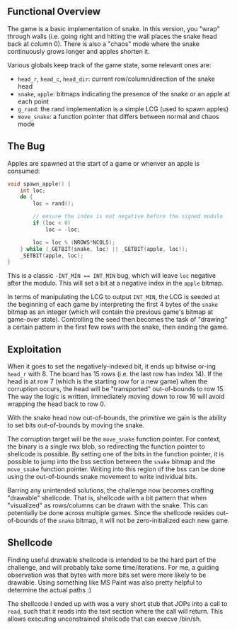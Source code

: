 ## Functional Overview

The game is a basic implementation of snake. In this version, you "wrap" through walls (i.e. going right and hitting the wall places the snake head back at column 0). There is also a "chaos" mode where the snake continuously grows longer and apples shorten it.

Various globals keep track of the game state, some relevant ones are:
- `head_r`, `head_c`, `head_dir`: current row/column/direction of the snake head
- `snake`, `apple`: bitmaps indicating the presence of the snake or an apple at each point
- `g_rand`: the rand implementation is a simple LCG (used to spawn apples)
- `move_snake`: a function pointer that differs between normal and chaos mode

## The Bug

Apples are spawned at the start of a game or whenver an apple is consumed:
```c
void spawn_apple() {
    int loc;
    do {
        loc = rand();

        // ensure the index is not negative before the signed modulo
        if (loc < 0)
            loc = -loc;

        loc = loc % (NROWS*NCOLS);
    } while (_GETBIT(snake, loc) || _GETBIT(apple, loc));
    _SETBIT(apple, loc);
}
```
This is a classic `-INT_MIN == INT_MIN` bug, which will leave `loc` negative after the modulo. This will set a bit at a negative index in the `apple` bitmap.

In terms of manipulating the LCG to output `INT_MIN`, the LCG is seeded at the beginning of each game by interpreting the first 4 bytes of the `snake` bitmap as an integer (which will contain the previous game's bitmap at game-over state). Controlling the seed then becomes the task of "drawing" a certain pattern in the first few rows with the snake, then ending the game.

## Exploitation

When it goes to set the negatively-indexed bit, it ends up bitwise or-ing `head_r` with 8. The board has 15 rows (i.e. the last row has index 14). If the head is at row 7 (which is the starting row for a new game) when the corruption occurs, the head will be "transported" out-of-bounds to row 15. The way the logic is written, immediately moving down to row 16 will avoid wrapping the head back to row 0.

With the snake head now out-of-bounds, the primitive we gain is the ability to set bits out-of-bounds by moving the snake.

The corruption target will be the `move_snake` function pointer. For context, the binary is a single rwx blob, so redirecting the function pointer to shellcode is possible. By setting one of the bits in the function pointer, it is possible to jump into the bss section between the `snake` bitmap and the `move_snake` function pointer. Writing into this region of the bss can be done using the out-of-bounds snake movement to write individual bits.

Barring any unintended solutions, the challenge now becomes crafting "drawable" shellcode. That is, shellcode with a bit pattern that when "visualized" as rows/columns can be drawn with the snake. This can potentially be done across multiple games. Since the shellcode resides out-of-bounds of the `snake` bitmap, it will not be zero-initialized each new game.

## Shellcode

Finding useful drawable shellcode is intended to be the hard part of the challenge, and will probably take some time/iterations. For me, a guiding observation was that bytes with more bits set were more likely to be drawable. Using something like MS Paint was also pretty helpful to determine the actual paths :)

The shellcode I ended up with was a very short stub that JOPs into a call to `read`, such that it reads into the text section where the call will return. This allows executing unconstrained shellcode that can execve /bin/sh.